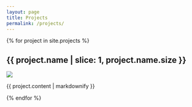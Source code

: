 ```yaml
---
layout: page
title: Projects
permalink: /projects/
---
```


{% for project in site.projects %}
<div class="post">
    <h2>{{ project.name | slice: 1, project.name.size }}</h2>
    <a href="{{ project.preview }}" class="project-preview"><img src="{{ project.preview }}" /></a>
    <div class="project-info">
        <p>{{ project.content | markdownify }}</p>
    </div>
</div>
{% endfor %}